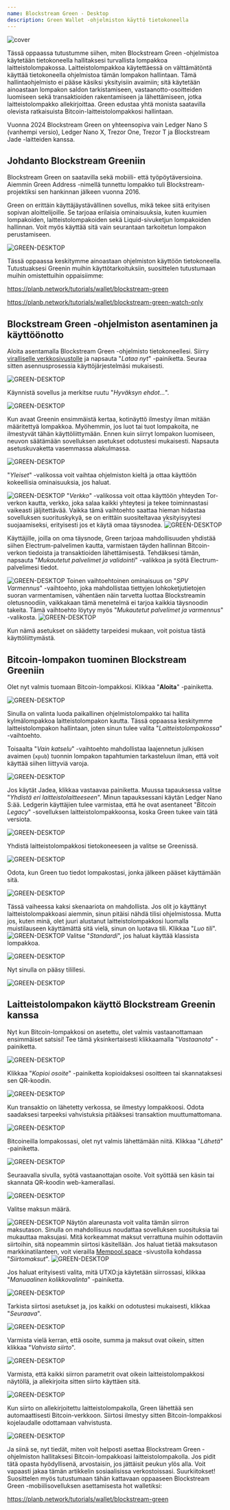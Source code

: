 ```yaml
---
name: Blockstream Green - Desktop
description: Green Wallet -ohjelmiston käyttö tietokoneella
---
```

![cover](assets/cover.webp)

Tässä oppaassa tutustumme siihen, miten Blockstream Green -ohjelmistoa käytetään tietokoneella hallitaksesi turvallista lompakkoa laitteistolompakossa. Laitteistolompakkoa käytettäessä on välttämätöntä käyttää tietokoneella ohjelmistoa tämän lompakon hallintaan. Tämä hallintaohjelmisto ei pääse käsiksi yksityisiin avaimiin; sitä käytetään ainoastaan lompakon saldon tarkistamiseen, vastaanotto-osoitteiden luomiseen sekä transaktioiden rakentamiseen ja lähettämiseen, jotka laitteistolompakko allekirjoittaa. Green edustaa yhtä monista saatavilla olevista ratkaisuista Bitcoin-laitteistolompakkosi hallintaan.

Vuonna 2024 Blockstream Green on yhteensopiva vain Ledger Nano S (vanhempi versio), Ledger Nano X, Trezor One, Trezor T ja Blockstream Jade -laitteiden kanssa.

## Johdanto Blockstream Greeniin

Blockstream Green on saatavilla sekä mobiili- että työpöytäversioina. Aiemmin Green Address -nimellä tunnettu lompakko tuli Blockstream-projektiksi sen hankinnan jälkeen vuonna 2016.

Green on erittäin käyttäjäystävällinen sovellus, mikä tekee siitä erityisen sopivan aloittelijoille. Se tarjoaa erilaisia ominaisuuksia, kuten kuumien lompakoiden, laitteistolompakoiden sekä Liquid-sivuketjun lompakoiden hallinnan. Voit myös käyttää sitä vain seurantaan tarkoitetun lompakon perustamiseen.

![GREEN-DESKTOP](assets/fr/01.webp)

Tässä oppaassa keskitymme ainoastaan ohjelmiston käyttöön tietokoneella. Tutustuaksesi Greenin muihin käyttötarkoituksiin, suosittelen tutustumaan muihin omistettuihin oppaisiimme:

https://planb.network/tutorials/wallet/blockstream-green

https://planb.network/tutorials/wallet/blockstream-green-watch-only

## Blockstream Green -ohjelmiston asentaminen ja käyttöönotto

Aloita asentamalla Blockstream Green -ohjelmisto tietokoneellesi. Siirry [viralliselle verkkosivustolle](https://blockstream.com/green/) ja napsauta "*Lataa nyt*" -painiketta. Seuraa sitten asennusprosessia käyttöjärjestelmäsi mukaisesti.

![GREEN-DESKTOP](assets/fr/02.webp)

Käynnistä sovellus ja merkitse ruutu "*Hyväksyn ehdot...*".

![GREEN-DESKTOP](assets/fr/03.webp)

Kun avaat Greenin ensimmäistä kertaa, kotinäyttö ilmestyy ilman mitään määritettyä lompakkoa. Myöhemmin, jos luot tai tuot lompakoita, ne ilmestyvät tähän käyttöliittymään. Ennen kuin siirryt lompakon luomiseen, neuvon säätämään sovelluksen asetukset odotustesi mukaisesti. Napsauta asetuskuvaketta vasemmassa alakulmassa.

![GREEN-DESKTOP](assets/fr/04.webp)

"*Yleiset*" -valikossa voit vaihtaa ohjelmiston kieltä ja ottaa käyttöön kokeellisia ominaisuuksia, jos haluat.

![GREEN-DESKTOP](assets/fr/05.webp)
"*Verkko*" -valikossa voit ottaa käyttöön yhteyden Tor-verkon kautta, verkko, joka salaa kaikki yhteytesi ja tekee toiminnastasi vaikeasti jäljitettävää. Vaikka tämä vaihtoehto saattaa hieman hidastaa sovelluksen suorituskykyä, se on erittäin suositeltavaa yksityisyytesi suojaamiseksi, erityisesti jos et käytä omaa täysnodea.
![GREEN-DESKTOP](assets/fr/06.webp)

Käyttäjille, joilla on oma täysnode, Green tarjoaa mahdollisuuden yhdistää siihen Electrum-palvelimen kautta, varmistaen täyden hallinnan Bitcoin-verkon tiedoista ja transaktioiden lähettämisestä. Tehdäksesi tämän, napsauta "*Mukautetut palvelimet ja validointi*" -valikkoa ja syötä Electrum-palvelimesi tiedot.

![GREEN-DESKTOP](assets/fr/07.webp)
Toinen vaihtoehtoinen ominaisuus on "*SPV Varmennus*" -vaihtoehto, joka mahdollistaa tiettyjen lohkoketjutietojen suoran varmentamisen, vähentäen näin tarvetta luottaa Blockstreamin oletusnoodiin, vaikkakaan tämä menetelmä ei tarjoa kaikkia täysnoodin takeita. Tämä vaihtoehto löytyy myös "*Mukautetut palvelimet ja varmennus*" -valikosta.
![GREEN-DESKTOP](assets/fr/08.webp)

Kun nämä asetukset on säädetty tarpeidesi mukaan, voit poistua tästä käyttöliittymästä.

## Bitcoin-lompakon tuominen Blockstream Greeniin

Olet nyt valmis tuomaan Bitcoin-lompakkosi. Klikkaa "**Aloita**" -painiketta.

![GREEN-DESKTOP](assets/fr/09.webp)

Sinulla on valinta luoda paikallinen ohjelmistolompakko tai hallita kylmälompakkoa laitteistolompakon kautta. Tässä oppaassa keskitymme laitteistolompakon hallintaan, joten sinun tulee valita "*Laitteistolompakossa*" -vaihtoehto.

Toisaalta "*Vain katselu*" -vaihtoehto mahdollistaa laajennetun julkisen avaimen (`xpub`) tuonnin lompakon tapahtumien tarkasteluun ilman, että voit käyttää siihen liittyviä varoja.

![GREEN-DESKTOP](assets/fr/10.webp)

Jos käytät Jadea, klikkaa vastaavaa painiketta. Muussa tapauksessa valitse "*Yhdistä eri laitteistolaitteeseen*". Minun tapauksessani käytän Ledger Nano S:ää. Ledgerin käyttäjien tulee varmistaa, että he ovat asentaneet "*Bitcoin Legacy*" -sovelluksen laitteistolompakkoonsa, koska Green tukee vain tätä versiota.

![GREEN-DESKTOP](assets/fr/11.webp)

Yhdistä laitteistolompakkosi tietokoneeseen ja valitse se Greenissä.

![GREEN-DESKTOP](assets/fr/12.webp)

Odota, kun Green tuo tiedot lompakostasi, jonka jälkeen pääset käyttämään sitä.

![GREEN-DESKTOP](assets/fr/13.webp)

Tässä vaiheessa kaksi skenaariota on mahdollista. Jos olit jo käyttänyt laitteistolompakkoasi aiemmin, sinun pitäisi nähdä tilisi ohjelmistossa. Mutta jos, kuten minä, olet juuri alustanut laitteistolompakkosi luomalla muistilauseen käyttämättä sitä vielä, sinun on luotava tili. Klikkaa "*Luo tili*".
![GREEN-DESKTOP](assets/fr/14.webp)
Valitse "*Standardi*", jos haluat käyttää klassista lompakkoa.

![GREEN-DESKTOP](assets/fr/15.webp)

Nyt sinulla on pääsy tilillesi.

![GREEN-DESKTOP](assets/fr/16.webp)

## Laitteistolompakon käyttö Blockstream Greenin kanssa

Nyt kun Bitcoin-lompakkosi on asetettu, olet valmis vastaanottamaan ensimmäiset satsisi! Tee tämä yksinkertaisesti klikkaamalla "*Vastaanota*" -painiketta.

![GREEN-DESKTOP](assets/fr/17.webp)

Klikkaa "*Kopioi osoite*" -painiketta kopioidaksesi osoitteen tai skannataksesi sen QR-koodin.

![GREEN-DESKTOP](assets/fr/18.webp)

Kun transaktio on lähetetty verkossa, se ilmestyy lompakkoosi. Odota saadaksesi tarpeeksi vahvistuksia pitääksesi transaktion muuttumattomana.

![GREEN-DESKTOP](assets/fr/19.webp)

Bitcoineilla lompakossasi, olet nyt valmis lähettämään niitä. Klikkaa "*Lähetä*" -painiketta.

![GREEN-DESKTOP](assets/fr/20.webp)

Seuraavalla sivulla, syötä vastaanottajan osoite. Voit syöttää sen käsin tai skannata QR-koodin web-kamerallasi.

![GREEN-DESKTOP](assets/fr/21.webp)

Valitse maksun määrä.

![GREEN-DESKTOP](assets/fr/22.webp)
Näytön alareunasta voit valita tämän siirron maksutason. Sinulla on mahdollisuus noudattaa sovelluksen suosituksia tai mukauttaa maksujasi. Mitä korkeammat maksut verrattuna muihin odottaviin siirtoihin, sitä nopeammin siirtosi käsitellään. Jos haluat tietää maksutason markkinatilanteen, voit vierailla [Mempool.space](https://mempool.space/) -sivustolla kohdassa "*Siirtomaksut*".
![GREEN-DESKTOP](assets/fr/23.webp)

Jos haluat erityisesti valita, mitä UTXO:ja käytetään siirrossasi, klikkaa "*Manuaalinen kolikkovalinta*" -painiketta.

![GREEN-DESKTOP](assets/fr/24.webp)

Tarkista siirtosi asetukset ja, jos kaikki on odotustesi mukaisesti, klikkaa "*Seuraava*".

![GREEN-DESKTOP](assets/fr/25.webp)

Varmista vielä kerran, että osoite, summa ja maksut ovat oikein, sitten klikkaa "*Vahvista siirto*".

![GREEN-DESKTOP](assets/fr/26.webp)

Varmista, että kaikki siirron parametrit ovat oikein laitteistolompakkosi näytöllä, ja allekirjoita sitten siirto käyttäen sitä.

![GREEN-DESKTOP](assets/fr/27.webp)

Kun siirto on allekirjoitettu laitteistolompakolla, Green lähettää sen automaattisesti Bitcoin-verkkoon. Siirtosi ilmestyy sitten Bitcoin-lompakkosi kojelaudalle odottamaan vahvistusta.

![GREEN-DESKTOP](assets/fr/28.webp)

Ja siinä se, nyt tiedät, miten voit helposti asettaa Blockstream Green -ohjelmiston hallitaksesi Bitcoin-lompakkoasi laitteistolompakolla.
Jos pidit tätä opasta hyödyllisenä, arvostaisin, jos jättäisit peukun ylös alla. Voit vapaasti jakaa tämän artikkelin sosiaalisissa verkostoissasi. Suurkiitokset!
Suosittelen myös tutustumaan tähän kattavaan oppaaseen Blockstream Green -mobiilisovelluksen asettamisesta hot walletiksi:

https://planb.network/tutorials/wallet/blockstream-green